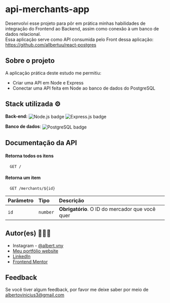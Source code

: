 # api-merchants-app

Desenvolvi esse projeto para pôr em prática minhas habilidades de integração do Frontend ao Backend, assim como conexão à um banco de dados relacional.  
Essa aplicação serve como API consumida pelo Front dessa aplicação: https://github.com/allbertuu/react-postgres

## Sobre o projeto
A aplicação prática deste estudo me permitiu:
- Criar uma API em Node e Express
- Conectar uma API feita em Node ao banco de dados do PostgreSQL

## Stack utilizada ⚙
  
**Back-end:** 
<img align="center" alt="Node.js badge" src="https://img.shields.io/badge/Node.js-43853D?style=for-the-badge&logo=node.js&logoColor=white">
<img align="center" alt="Express.js badge" src="https://img.shields.io/badge/Express.js-404D59?style=for-the-badge">

**Banco de dados**:
<img align="center" alt="PostgreSQL badge" src="https://img.shields.io/badge/PostgreSQL-316192?style=for-the-badge&logo=postgresql&logoColor=white">

## Documentação da API

#### Retorna todos os itens

```http
  GET /
```

#### Retorna um item

```http
  GET /merchants/${id}
```

| Parâmetro   | Tipo       | Descrição                                   |
| :---------- | :--------- | :------------------------------------------ |
| `id`      | `number` | **Obrigatório**. O ID do mercador que você quer |

## Autor(es) 🙎🏻‍♂️

- Instagram - [@albert.vny](https://www.instagram.com/albert.vny/?hl=pt-br)
- [Meu portfólio website](https://portfolio-allbertuu.vercel.app/)
- [LinkedIn](https://www.linkedin.com/in/albertov-albuquerque/)
- [Frontend Mentor](https://www.frontendmentor.io/profile/allbertuu)

## Feedback

Se você tiver algum feedback, por favor me deixe saber por meio de albertovinicius3@gmail.com

